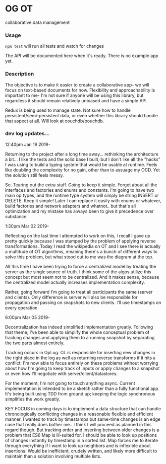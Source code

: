 # OG OT
collaborative data management

### Usage
`npm test` will run all tests and watch for changes

The API will be documented here when it's ready. There is no example app yet.

### Description
The objective is to make it easier to create a collaborative app- we will focus on text-based documents for now. Flexibility and approachability is important to me- I'm not sure if anyone will be using this library, but regardless it should remain relatively unbiased and have a simple API.

Redux is being used to manage state. Not sure how to handle persistent/semi-persistent data, or even whether this library should handle that aspect at all. Will look at couchdb/pouchdb.


### dev log updates...
12:40pm Jan 19 2019- 

Returning to the project after a long time away... rethinking the architecture a bit... I like the tests and the solid base I built, but I don't like all the "hacks" I was using to build a typing system that would be usable at runtime. Feels like doubling the complexity for no gain, other than to assuage my OCD. Yet the solution still feels messy.

So. Tearing out the extra stuff. Going to keep it simple. Forget about all the interfaces and factories and enums and constants. I'm going to have two main op types, and the runtime type system will simply be string INSERT or DELETE. Keep it simple! Later I can replace it easily with enums or whatever, build factories and network adapters and whatnot.. but that's all optimization and my mistake has always been to give it precedence over substance.

1:30pm Mar 02 2019-

Reflecting on the last time I attempted to work on this, I recall I gave up pretty quickly because I was stumped by the problem of applying reverse transformations. Today I read the wikipedia on OT and I see there is actually a multitude of OT algorithms, meaning there's a bunch of different ways to solve this problem, but what stood out to me was the diagram at the top.

All this time I have been trying to force a centralized model by treating the server as the single source of truth. I think some of the algos utilize this concept but most seem not to be centralized. And it makes sense, because the centralized model actually increases implementation complexity.

Rather, going forward I'm going to treat all participants the same (server and clients). Only difference is server will also be responsible for propagation and passing on snapshots to new clients. I'll use timestamps on every operation.

6:00pm Mar 05 2019-

Decentralization has indeed simplified implementation greatly. Following that theme, I've been able to simplify the whole conceptual problem of tracking changes and applying them to a running snapshot by separating the two parts almost entirely.

Tracking occurs in OpLog. OL is responsible for inserting new changes in the right place in the log as well as returning reverse transforms if it hits a conflict. I'm now able to focus entirely on these problems without worrying about how I'm going to keep track of inputs or apply changes to a snapshot or even how I'll negotiate with server/client/datastores.

For the moment, I'm not going to touch anything async. Current implementation is intended to be a sketch rather than a fully functional app. It's being built using TDD from ground up; keeping the logic synchronous simplifies the work greatly.

KEY FOCUS in coming days is to implement a data structure that can handle chronologically conflicting changes in a reasonable flexible and efficient manner. I wanted to track by timestamps but same-time changes is an edge case that really does bother me.. I think I will proceed as planned in this regard though. But tracking order and inserting between older changes is a problem that ES6 Map is ill-suited for. I should be able to look up positions of changes instantly by timestamp in a sorted list. Map forces me to iterate through everything if I want to look up neighbors and is inflexible about insertions. Would be inefficient, crudely written, and likely more difficult to maintain than a solution involving multiple lists.